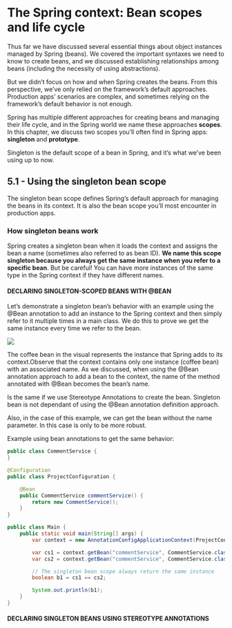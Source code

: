 # The Spring context: Bean scopes and life cycle

Thus far we have discussed several essential things about object instances managed by Spring (beans). We covered the important syntaxes we need to know to create beans, and we discussed establishing relationships among beans (including the necessity of using abstractions).

But we didn’t focus on how and when Spring creates the beans. From this perspective, we’ve only relied on the framework’s default approaches. Production apps’ scenarios are complex, and sometimes relying on the framework’s default behavior is not enough.

Spring has multiple different approaches for creating beans and managing their life cycle, and in the Spring world we name these approaches **scopes**. In this chapter, we discuss two scopes you’ll often find in Spring apps: **singleton** and **prototype**.

Singleton is the default scope of a bean in Spring, and it’s what we’ve been using up to now. 

## 5.1 - Using the singleton bean scope

The singleton bean scope defines Spring’s default approach for managing the beans in its context. It is also the bean scope you’ll most encounter in production apps.

### How singleton beans work

Spring creates a singleton bean when it loads the context and assigns the bean a name (sometimes also referred to as bean ID). **We name this scope singleton because you always get the same instance when you refer to a specific bean**. But be careful! You can have more instances of the same type in the Spring context if they have different names.

#### DECLARING SINGLETON-SCOPED BEANS WITH @BEAN

Let’s demonstrate a singleton bean’s behavior with an example using the @Bean annotation to add an instance to the Spring context and then simply refer to it multiple times in a main class. We do this to prove we get the same instance every time we refer to the bean.

![](/images/singletonScopeBeansWith@Bean.png)

The coffee bean in the visual represents the instance that Spring adds to its context.Observe that the context contains only one instance (coffee bean) with an associated name. As we discussed, when using the @Bean annotation approach to add a bean to the context, the name of the method annotated with @Bean becomes the bean’s name.

Is the same if we use Stereotype Annotations to create the bean. Singleton bean is not dependant of using the @Bean annotation definition approach.

Also, in the case of this example, we can get the bean without the name parameter. In this case is only to be more robust. 

Example using bean annotations to get the same behavior:

```java
public class CommentService {
}
```

```java
@Configuration
public class ProjectConfiguration {

    @Bean
    public CommentService commentService() {
        return new CommentService();
    }
}
```

```java
public class Main {
    public static void main(String[] args) {
        var context = new AnnotationConfigApplicationContext(ProjectConfiguration.class);

        var cs1 = context.getBean("commentService", CommentService.class);
        var cs2 = context.getBean("commentService", CommentService.class);

        // The singleton bean scope always return the same instance
        boolean b1 = cs1 == cs2;

        System.out.println(b1);
    }
}
```

#### DECLARING SINGLETON BEANS USING STEREOTYPE ANNOTATIONS


